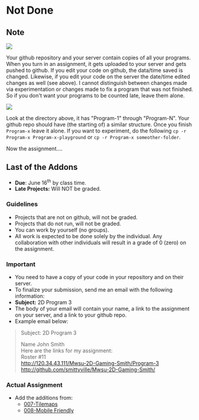 # Not Done

## Note
![](http://f.cl.ly/items/0Z2q103A2P1U3C0n0e2g/Screen%20Shot%202016-06-15%20at%206.17.00%20PM.png)

Your github repository and your server contain copies of all your programs. When you turn in an assignment, it gets uploaded to your server and gets pushed to github. If you edit your code on github, the data/time saved is changed. Likewise, if you edit your code on the server the date/time edited changes as well (see above). I cannot distinguish between changes made via experimentation or changes made to fix a program that was not finished. So if you don't want your programs to be counted late, leave them alone.

![](http://f.cl.ly/items/1H3D2U451w02430a181Y/programs_in_github.png)

Look at the directory above, it has "Program-1" through "Program-N". Your github repo should have (the starting of) a similar structure. Once you finish `Program-x` leave it alone. If you want to experiment, do the following `cp -r Program-x Program-x-playground` or `cp -r Program-x someother-folder`. 

Now the assignment....

## Last of the Addons
- **Due**: June 16<sup>th</sup> by class time.
- **Late Projects:** Will NOT be graded. 

### Guidelines
- Projects that are not on github, will not be graded. 
- Projects that do not run, will not be graded.
- You can work by yourself (no groups).
- All work is expected to be done solely by the individual. Any collaboration with other individuals will result in a grade of 0 (zero) on the assignment.

### Important
- You need to have a copy of your code in your repository and on their server. 
- To finalize your submission, send me an email with the following information:
- **Subject:** 2D Program 3
- The body of your email will contain your name, a link to the assignment on your server, and a link to your github repo.
- Example email below:

>Subject: 2D Program 3
>
>Name John Smith<br>
Here are the links for my assignment:<br>
Roster #11<br>
http://120.34.43.111/Mwsu-2D-Gaming-Smith/Program-3<br>
http://github.com/smittyville/Mwsu-2D-Gaming-Smith/<br>

### Actual Assignment

- Add the additions from:
    - [007-Tilemaps](https://github.com/rugbyprof/Mwsu-Mobile-Gaming/blob/master/Lectures/007-Tilemaps.md)
    - [008-Mobile Friendly](https://github.com/rugbyprof/Mwsu-Mobile-Gaming/blob/master/Lectures/008-MobileFriendly.md)



